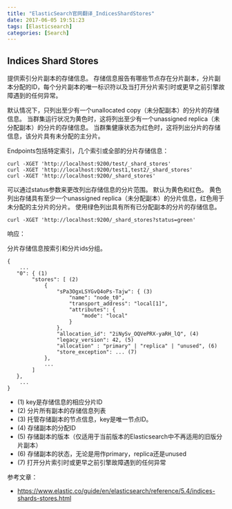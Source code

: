 ```yaml
---
title: "ElasticSearch官网翻译_IndicesShardStores"
date: 2017-06-05 19:51:23
tags: [Elasticsearch]
categories: [Search]
---
```


## Indices Shard Stores

提供索引分片副本的存储信息。 存储信息报告有哪些节点存在分片副本，分片副本分配的ID，每个分片副本的唯一标识符以及当打开分片索引时或更早之前引擎故障遇到的任何异常。

默认情况下，只列出至少有一个unallocated copy（未分配副本）的分片的存储信息。 当群集运行状况为黄色时，这将列出至少有一个unassigned replica（未分配副本）的分片的存储信息。 当群集健康状态为红色时，这将列出分片的存储信息，该分片具有未分配的主分片。

Endpoints包括特定索引，几个索引或全部的分片存储信息：

```
curl -XGET 'http://localhost:9200/test/_shard_stores'
curl -XGET 'http://localhost:9200/test1,test2/_shard_stores'
curl -XGET 'http://localhost:9200/_shard_stores'
```

可以通过status参数来更改列出存储信息的分片范围。 默认为黄色和红色。 黄色列出存储具有至少一个unassigned replica（未分配副本）的分片信息，红色用于未分配的主分片的分片。 使用绿色列出具有所有已分配副本的分片的存储信息。

```
curl -XGET 'http://localhost:9200/_shard_stores?status=green'
```

响应：

分片存储信息按索引和分片ids分组。

```
{
    ...
   "0": { (1)
        "stores": [ (2)
            {
                "sPa3OgxLSYGvQ4oPs-Tajw": { (3)
                    "name": "node_t0",
                    "transport_address": "local[1]",
                    "attributes": {
                        "mode": "local"
                    }
                },
                "allocation_id": "2iNySv_OQVePRX-yaRH_lQ", (4)
                "legacy_version": 42, (5)
                "allocation" : "primary" | "replica" | "unused", (6)
                "store_exception": ... (7)
            },
            ...
        ]
   },
    ...
}
```

- (1) key是存储信息的相应分片ID
- (2) 分片所有副本的存储信息列表
- (3) 托管存储副本的节点信息，key是唯一节点ID。
- (4) 存储副本的分配ID
- (5) 存储副本的版本（仅适用于当前版本的Elasticsearch中不再适用的旧版分片副本）
- (6) 存储副本的状态，无论是用作primary，replica还是unused
- (7) 打开分片索引时或更早之前引擎故障遇到的任何异常

参考文章：

- https://www.elastic.co/guide/en/elasticsearch/reference/5.4/indices-shards-stores.html
